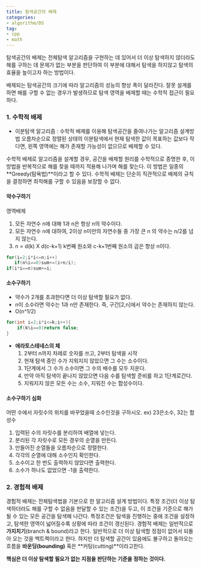 ```yaml
---
title: 탐색공간의 배제
categories:
- algorithm/DS
tag:
- cpp
- math
---
```


탐색공간의 배제는 전체탐색 알고리즘을 구현하는 데 있어서 더 이상 탐색하지 않더라도 해를 구하는 데 문제가 없는 부분을 판단하여 이 부분에 대해서 탐색을 하지않고 탐색의 효율을 높이고자 하는 방법이다.

배제되는 탐색공간의 크기에 따라 알고리즘의 성능의 향상 폭이 달라진다. 잘못 설계를 하면 해를 구할 수 없는 경우가 발생하므로 탐색 영역을 배제할 때는 수학적 접근이 필요하다.

### 1. 수학적 배제
- 이분탐색 알고리즘 : 수학적 배제를 이용해 탐색공간을 줄여나가는 알고리즘 설계방법
오름차순으로 정렬된 상태의 이분탐색에서 현재 탐색한 값이 목표하는 값보다 작다면, 왼쪽 영역에는 해가 존재할 가능성이 없으므로 배제할 수 있다.

수학적 배제로 알고리즘을 설계할 경우, 공간을 배제할 원리를 수학적으로 증명한 후, 이 방법을 반복적으로 해를 찾을 때까지 적용해 나가며 해를 찾는다. 이 방법은 일종의 **Greedy(탐욕법)**이라고 할 수 있다.
수학적 배제는 단순히 직관적으로 배제의 규칙을 결정하면 최적해를 구할 수 있음을 보장할 수 없다.

#### 약수구하기

영역배제
1. 모든 자연수 n에 대해 1과 n은 항상 n의 약수이다.
2. 모든 자연수 n에 대하여, 2이상 n미만의 자연수들 중 가장 큰 n 의 약수는 n/2를 넘지 않는다.
3. n = d(k) X d(c-k+1) k번째 원소와 c-k+1번째 원소의 곱은 항상 n이다.

```cpp
for(i=2;i*i<=n;i++)
   if(n%i==0)sum+=(i+n/i);
if(i*i==n)sum+=i;
```

#### 소수구하기

- 약수가 2개를 초과한다면 더 이상 탐색할 필요가 없다.
- n이 소수라면 약수는 1과 n만 존재한다. 즉, 구간[2,n]에서 약수는 존재하지 않는다.
- O(n^1/2)

```cpp
for(int i=2;i*i<=k;i++){
	if(k%i==0)return false;
}
```
- **에라토스테네스의 체**
	1. 2부터 n까지 차례로 숫자를 쓰고, 2부터 탐색을 시작
	2. 현재 탐색 중인 수가 지워지지 않았으면 그 수는 소수이다.
	3. 1단계에서 그 수가 소수이면 그 수의 배수를 모두 지운다.
	4. 만약 아직 탐색이 끝나지 않았으면 다음 수를 탐색할 준비를 하고 1단계로간다.
	5. 지워지지 않은 모든 수는 소수, 지워진 수는 합성수이다.

#### 소수구하기 심화

어떤 수에서 자릿수의 위치를 바꾸었을때 소수인것을 구하시오. ex) 23은소수, 32는 합성수

1. 입력된 수의 자릿수를 분리하여 배열에 넣는다.
2. 분리된 각 자릿수로 모든 경우의 순열을 만든다.
3. 만들어진 순열들을 오름차순으로 정렬한다.
4. 각각의 순열에 대해 소수인지 확인한다.
5. 소수이고 한 번도 출력하지 않았다면 출력한다.
6. 소수가 하나도 없었으면 -1을 출력한다.

### 2. 경험적 배제

경험적 배제는 전체탐색법을 기본으로 한 알고리즘 설계 방법이다. 특정 조건(더 이상 탐색하더라도 해를 구할 수 없음을 판달할 수 있는 조건)을 두고, 이 조건을 기준으로 해가 될 수 있는 모든 공간을 탐색해 나간다. 특정조건은 탐색을 진행하는 중에 조건을 설정하고, 탐색한 영역이 넓어질수록 상황에 따라 조건이 갱신된다.
경험적 배제는 일반적으로 **가지치기**(branch & bound)라고 한다.
일반적으로 더 이상 탐색할 정점이 없어서 되돌아 오는 것을 백트랙이라고 한다. 하지만 더 탐색할 공간이 있음에도 불구하고 돌아오는 흐름을 **바운딩(bounding)** 혹은 **커팅(cutting)**이라고한다.

**핵심은 더 이상 탐색할 필요가 없는 지점을 판단하는 기준을 정하는 것이다.**

